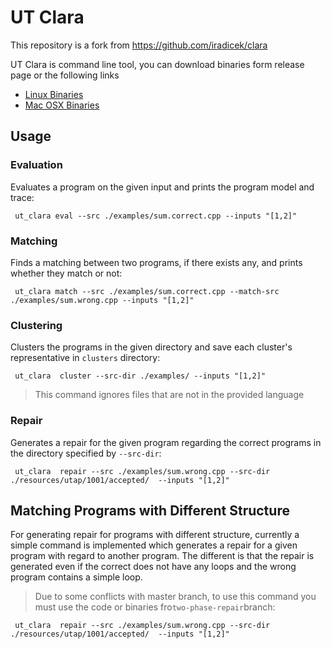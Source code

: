 # UT Clara
This repository is a fork from https://github.com/iradicek/clara

UT Clara is command line tool, you can download binaries form release page or the following links
* [Linux Binaries](https://github.com/amirs7/UT-Synthesis-Project/releases/download/v1.1/ut_clara_linux.zip)
* [Mac OSX Binaries](https://github.com/amirs7/UT-Synthesis-Project/releases/download/v1.1/ut_clara_macosx.zip)

## Usage 

### Evaluation
Evaluates a program on the given input and prints the program model and trace:
```
 ut_clara eval --src ./examples/sum.correct.cpp --inputs "[1,2]"
```
### Matching
Finds a matching between two programs, if there exists any, and prints whether they match or not:
```
 ut_clara match --src ./examples/sum.correct.cpp --match-src ./examples/sum.wrong.cpp --inputs "[1,2]"
```
### Clustering
Clusters the programs in the given directory and save each cluster's representative in `clusters` directory:
```
 ut_clara  cluster --src-dir ./examples/ --inputs "[1,2]"
```
> This command ignores files that are not in the provided language

### Repair
Generates a repair for the given program regarding the correct programs in the directory specified by `--src-dir`:
```
 ut_clara  repair --src ./examples/sum.wrong.cpp --src-dir ./resources/utap/1001/accepted/  --inputs "[1,2]"

```
## Matching Programs with Different Structure

For generating repair for programs with different structure, currently a simple command is implemented which generates a repair for a given program with regard to another program. 
The different is that the repair is generated even if the correct does not have any loops and the wrong program contains a simple loop.

> Due to some conflicts with master branch, to use this command you must use the code or binaries fro`two-phase-repair`branch:
> 

```
 ut_clara  repair --src ./examples/sum.wrong.cpp --src-dir ./resources/utap/1001/accepted/  --inputs "[1,2]"

```
